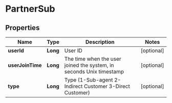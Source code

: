 

# PartnerSub

## Properties

Name | Type | Description | Notes
------------ | ------------- | ------------- | -------------
**userId** | **Long** | User ID |  [optional]
**userJoinTime** | **Long** | The time when the user joined the system, in seconds Unix timestamp |  [optional]
**type** | **Long** | Type (1-Sub-agent 2-Indirect Customer 3-Direct Customer) |  [optional]



